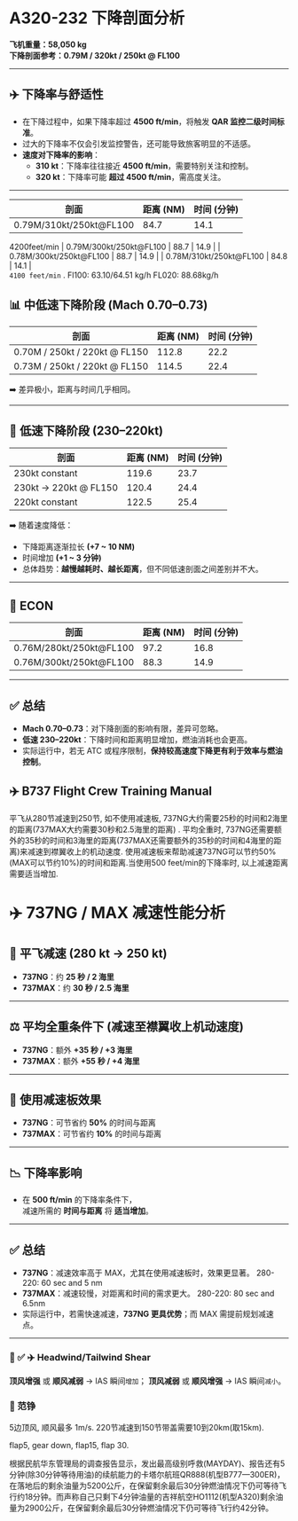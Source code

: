 # A320-232 下降剖面分析  
**飞机重量：58,050 kg**  
**下降剖面参考：0.79M / 320kt / 250kt @ FL100**

---

## ✈️ 下降率与舒适性
- 在下降过程中，如果下降率超过 **4500 ft/min**，将触发 **QAR 监控二级时间标准**。  
- 过大的下降率不仅会引发监控警告，还可能导致旅客明显的不适感。  
- **速度对下降率的影响**：  
  - **310 kt**：下降率往往接近 **4500 ft/min**，需要特别关注和控制。  
  - **320 kt**：下降率可能 **超过 4500 ft/min**，需高度关注。  

---

 剖面 | 距离 (NM) | 时间 (分钟) |
|------|-----------|-------------|
| 0.79M/310kt/250kt@FL100  | 84.7 | 14.1 | 
 4200feet/min
| 0.79M/300kt/250kt@FL100  | 88.7 | 14.9 |
|  0.78M/300kt/250kt@FL100   |  88.7   | 14.9  |
| 0.78M/310kt/250kt@FL100  |  84.8  | 14.1  |  
`4100 feet/min` . Fl100: 63.10/64.51 kg/h   FL020: 88.68kg/h


        
## 📊 中低速下降阶段 (Mach 0.70–0.73)
| 剖面 | 距离 (NM) | 时间 (分钟) |
|------|-----------|-------------|
| 0.70M / 250kt / 220kt @ FL150 | 112.8 | 22.2 |
| 0.73M / 250kt / 220kt @ FL150 | 114.5 | 22.4 |

➡️ 差异极小，距离与时间几乎相同。  

---

## 🐢 低速下降阶段 (230–220kt)
| 剖面 | 距离 (NM) | 时间 (分钟) |
|------|-----------|-------------|
| 230kt constant              | 119.6 | 23.7 |
| 230kt → 220kt @ FL150       | 120.4 | 24.4 |
| 220kt constant              | 122.5 | 25.4 |

➡️ 随着速度降低：  
- 下降距离逐渐拉长 **(+7 ~ 10 NM)**  
- 时间增加 **(+1 ~ 3 分钟)**  
- 总体趋势：**越慢越耗时、越长距离**，但不同低速剖面之间差别并不大。  

 
---


## 🐢  ECON
| 剖面 | 距离 (NM) | 时间 (分钟) |
|------|-----------|-------------|
|  0.76M/280kt/250kt@FL100               | 97.2  |  16.8  |
|  0.76M/300kt/250kt@FL100               | 88.3  |  14.9 |

---

## ✅ 总结
- **Mach 0.70–0.73**：对下降剖面的影响有限，差异可忽略。  
- **低速 230–220kt**：下降时间和距离明显增加，燃油消耗也会更高。  
- 实际运行中，若无 ATC 或程序限制，**保持较高速度下降更有利于效率与燃油控制**。  



## ✈️  B737 Flight Crew Training Manual

平飞从280节减速到250节, 如不使用减速板, 737NG大约需要25秒的时间和2海里的距离(737MAX大约需要30秒和2.5海里的距离) . 平均全重时, 737NG还需要额外的35秒的时间和3海里的距离(737MAX还需要额外的35秒的时间和4海里的距离)来减速到襟翼收上的机动速度. 使用减速板来帮助减速737NG可以节约50%(MAX可以节约10%)的时间和距离.当使用500 feet/min的下降率时, 以上减速距离需要适当增加.

# ✈️ 737NG / MAX 减速性能分析  

## 🚀 平飞减速 (280 kt → 250 kt)  
- **737NG**：约 **25 秒 / 2 海里**  
- **737MAX**：约 **30 秒 / 2.5 海里**

---

## ⚖️ 平均全重条件下 (减速至襟翼收上机动速度)  
- **737NG**：额外 **+35 秒 / +3 海里**  
- **737MAX**：额外 **+55 秒 / +4 海里**

---

## 🛬 使用减速板效果  
- **737NG**：可节省约 **50%** 的时间与距离  
- **737MAX**：可节省约 **10%** 的时间与距离  

---

## 📉 下降率影响  
- 在 **500 ft/min** 的下降率条件下，  
  减速所需的 **时间与距离** 将 **适当增加**。  

---

## ✅ 总结  
- **737NG**：减速效率高于 MAX，尤其在使用减速板时，效果更显著。  280-220: 60 sec and 5 nm
- **737MAX**：减速较慢，对距离和时间的需求更大。  280-220: 80 sec and 6.5nm
- 实际运行中，若需快速减速，**737NG 更具优势**；而 MAX 需提前规划减速点。  

---

### 🚨  ✅ ✈️ Headwind/Tailwind Shear
**顶风增强** 或 **顺风减弱** → IAS 瞬间`增加`；
**顶风减弱** 或 **顺风增强** → IAS 瞬间`减小`。


### 🚨 范铮

5边顶风, 顺风最多 1m/s. 220节减速到150节带盖需要10到20km(取15km). 

flap5,  gear down, flap15, flap 30.

根据民航华东管理局的调查报告显示，发出最高级别呼救(MAYDAY)、报告还有5分钟(除30分钟等待用油)的续航能力的卡塔尔航班QR888(机型B777—300ER)，在落地后的剩余油量为5200公斤，在保留剩余最后30分钟燃油情况下仍可等待飞行约18分钟。而声称自己只剩下4分钟油量的吉祥航空HO1112(机型A320)剩余油量为2900公斤，在保留剩余最后30分钟燃油情况下仍可等待飞行约42分钟。
